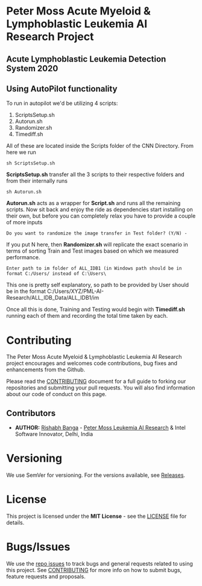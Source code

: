# Peter Moss Acute Myeloid & Lymphoblastic Leukemia AI Research Project

## Acute Lymphoblastic Leukemia Detection System 2020

## Using AutoPilot functionality

To run in autopilot we'd be utilizing 4 scripts:

1. ScriptsSetup.sh
2. Autorun.sh
3. Randomizer.sh
4. Timediff.sh

All of these are located inside the Scripts folder of the CNN Directory. From here we run

```
sh ScriptsSetup.sh
```

**ScriptsSetup.sh** transfer all the 3 scripts to their respective folders and from their internally runs 

```
sh Autorun.sh
```
**Autorun.sh** acts as a wrapper for **Script.sh** and runs all the remaining scripts. Now sit back and enjoy the ride as dependencies start installing on their own, but before you can completely relax you have to provide a couple of more inputs

```
Do you want to randomize the image transfer in Test folder? (Y/N) -
```
If you put N here, then **Randomizer.sh** will replicate the exact scenario in terms of sorting Train and Test images based on which we measured performance.

```
Enter path to im folder of ALL_IDB1 (in Windows path should be in format C:/Users/ instead of C:\Users\
```
This one is pretty self explanatory, so path to be provided by User should be in the format C:/Users/XYZ/PML-AI-Research/ALL_IDB_Data/ALL_IDB1/im

Once all this is done, Training and Testing would begin with **Timediff.sh** running each of them and recording the total time taken by each.

# Contributing

The Peter Moss Acute Myeloid & Lymphoblastic Leukemia AI Research project encourages and welcomes code contributions, bug fixes and enhancements from the Github.

Please read the [CONTRIBUTING](https://github.com/AMLResearchProject/ALL-Detection-System-2020/blob/master/CONTRIBUTING.md "CONTRIBUTING") document for a full guide to forking our repositories and submitting your pull requests. You will also find information about our code of conduct on this page.

## Contributors

- **AUTHOR:** [Rishabh Banga](https://www.petermossamlallresearch.com/team/rishabh-banga/profile "Rishabh Banga") - [Peter Moss Leukemia AI Research](https://www.leukemiaresearchassociation.ai "Peter Moss Leukemia AI Research") & Intel Software Innovator, Delhi, India

# Versioning

We use SemVer for versioning. For the versions available, see [Releases](https://github.com/AMLResearchProject/ALL-Detection-System-2020/releases "Releases").

# License

This project is licensed under the **MIT License** - see the [LICENSE](https://github.com/AMLResearchProject/ALL-Detection-System-2020/blob/master/LICENSE "LICENSE") file for details.

# Bugs/Issues

We use the [repo issues](https://github.com/AMLResearchProject/ALL-Detection-System-2020/issues "repo issues") to track bugs and general requests related to using this project. See [CONTRIBUTING](https://github.com/AMLResearchProject/ALL-Detection-System-2020/blob/master/CONTRIBUTING.md "CONTRIBUTING") for more info on how to submit bugs, feature requests and proposals.